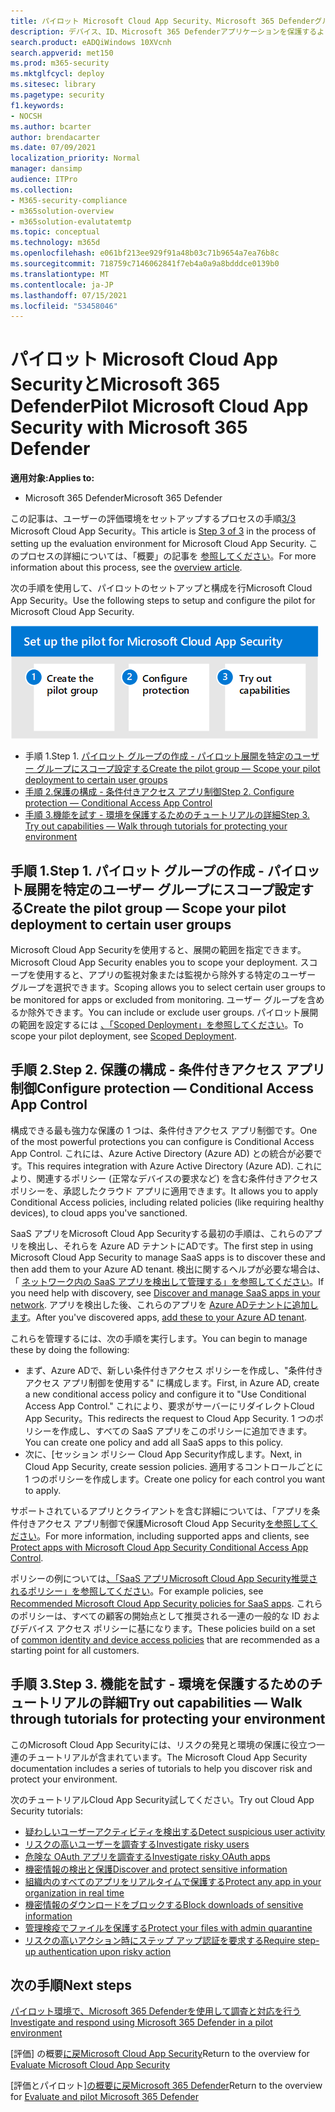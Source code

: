 ```yaml
---
title: パイロット Microsoft Cloud App Security、Microsoft 365 Defenderグループの作成、条件付きアクセス制御の構成、機能の試し、テストの一部としてのセットアップを行Microsoft 365 Defender
description: デバイス、ID、Microsoft 365 Defenderアプリケーションを保護するように設計されたセキュリティ ソリューションをテストおよびエクスペリエンスするために、テストラボまたはパイロット環境をセットアップします。
search.product: eADQiWindows 10XVcnh
search.appverid: met150
ms.prod: m365-security
ms.mktglfcycl: deploy
ms.sitesec: library
ms.pagetype: security
f1.keywords:
- NOCSH
ms.author: bcarter
author: brendacarter
ms.date: 07/09/2021
localization_priority: Normal
manager: dansimp
audience: ITPro
ms.collection:
- M365-security-compliance
- m365solution-overview
- m365solution-evalutatemtp
ms.topic: conceptual
ms.technology: m365d
ms.openlocfilehash: e061bf213ee929f91a48b03c71b9654a7ea76b8c
ms.sourcegitcommit: 718759c7146062841f7eb4a0a9a8bdddce0139b0
ms.translationtype: MT
ms.contentlocale: ja-JP
ms.lasthandoff: 07/15/2021
ms.locfileid: "53458046"
---
```

# <a name="pilot-microsoft-cloud-app-security-with-microsoft-365-defender"></a><span data-ttu-id="18692-103">パイロット Microsoft Cloud App SecurityとMicrosoft 365 Defender</span><span class="sxs-lookup"><span data-stu-id="18692-103">Pilot Microsoft Cloud App Security with Microsoft 365 Defender</span></span>


<span data-ttu-id="18692-104">**適用対象:**</span><span class="sxs-lookup"><span data-stu-id="18692-104">**Applies to:**</span></span>
- <span data-ttu-id="18692-105">Microsoft 365 Defender</span><span class="sxs-lookup"><span data-stu-id="18692-105">Microsoft 365 Defender</span></span>

<span data-ttu-id="18692-106">この記事は、ユーザーの評価環境をセットアップするプロセスの手順[3/3](eval-defender-mcas-overview.md) Microsoft Cloud App Security。</span><span class="sxs-lookup"><span data-stu-id="18692-106">This article is [Step 3 of 3](eval-defender-mcas-overview.md) in the process of setting up the evaluation environment for Microsoft Cloud App Security.</span></span> <span data-ttu-id="18692-107">このプロセスの詳細については、「概要」の記事を [参照してください](eval-defender-mcas-overview.md)。</span><span class="sxs-lookup"><span data-stu-id="18692-107">For more information about this process, see the [overview article](eval-defender-mcas-overview.md).</span></span>

<span data-ttu-id="18692-108">次の手順を使用して、パイロットのセットアップと構成を行Microsoft Cloud App Security。</span><span class="sxs-lookup"><span data-stu-id="18692-108">Use the following steps to setup and configure the pilot for Microsoft Cloud App Security.</span></span>


![パイロットの手順Microsoft Cloud App Security](../../media/defender/m365-defender-mcas-pilot-steps.png)

- <span data-ttu-id="18692-110">手順 1.</span><span class="sxs-lookup"><span data-stu-id="18692-110">Step 1.</span></span> [<span data-ttu-id="18692-111">パイロット グループの作成 - パイロット展開を特定のユーザー グループにスコープ設定する</span><span class="sxs-lookup"><span data-stu-id="18692-111">Create the pilot group — Scope your pilot deployment to certain user groups</span></span>](#step-1-create-the-pilot-group--scope-your-pilot-deployment-to-certain-user-groups)
- [<span data-ttu-id="18692-112">手順 2.保護の構成 - 条件付きアクセス アプリ制御</span><span class="sxs-lookup"><span data-stu-id="18692-112">Step 2. Configure protection — Conditional Access App Control</span></span>](#step-2-configure-protection--conditional-access-app-control)
- [<span data-ttu-id="18692-113">手順 3.機能を試す - 環境を保護するためのチュートリアルの詳細</span><span class="sxs-lookup"><span data-stu-id="18692-113">Step 3. Try out capabilities — Walk through tutorials for protecting your environment</span></span>](#step-3-try-out-capabilities--walk-through-tutorials-for-protecting-your-environment) 


## <a name="step-1-create-the-pilot-group--scope-your-pilot-deployment-to-certain-user-groups"></a><span data-ttu-id="18692-114">手順 1.</span><span class="sxs-lookup"><span data-stu-id="18692-114">Step 1.</span></span> <span data-ttu-id="18692-115">パイロット グループの作成 - パイロット展開を特定のユーザー グループにスコープ設定する</span><span class="sxs-lookup"><span data-stu-id="18692-115">Create the pilot group — Scope your pilot deployment to certain user groups</span></span>

<span data-ttu-id="18692-116">Microsoft Cloud App Securityを使用すると、展開の範囲を指定できます。</span><span class="sxs-lookup"><span data-stu-id="18692-116">Microsoft Cloud App Security enables you to scope your deployment.</span></span> <span data-ttu-id="18692-117">スコープを使用すると、アプリの監視対象または監視から除外する特定のユーザー グループを選択できます。</span><span class="sxs-lookup"><span data-stu-id="18692-117">Scoping allows you to select certain user groups to be monitored for apps or excluded from monitoring.</span></span> <span data-ttu-id="18692-118">ユーザー グループを含めるか除外できます。</span><span class="sxs-lookup"><span data-stu-id="18692-118">You can include or exclude user groups.</span></span> <span data-ttu-id="18692-119">パイロット展開の範囲を設定するには [、「Scoped Deployment」を参照してください](/cloud-app-security/scoped-deployment)。</span><span class="sxs-lookup"><span data-stu-id="18692-119">To scope your pilot deployment, see [Scoped Deployment](/cloud-app-security/scoped-deployment).</span></span>


## <a name="step-2-configure-protection--conditional-access-app-control"></a><span data-ttu-id="18692-120">手順 2.</span><span class="sxs-lookup"><span data-stu-id="18692-120">Step 2.</span></span> <span data-ttu-id="18692-121">保護の構成 - 条件付きアクセス アプリ制御</span><span class="sxs-lookup"><span data-stu-id="18692-121">Configure protection — Conditional Access App Control</span></span>

<span data-ttu-id="18692-122">構成できる最も強力な保護の 1 つは、条件付きアクセス アプリ制御です。</span><span class="sxs-lookup"><span data-stu-id="18692-122">One of the most powerful protections you can configure is Conditional Access App Control.</span></span> <span data-ttu-id="18692-123">これには、Azure Active Directory (Azure AD) との統合が必要です。</span><span class="sxs-lookup"><span data-stu-id="18692-123">This requires integration with Azure Active Directory (Azure AD).</span></span> <span data-ttu-id="18692-124">これにより、関連するポリシー (正常なデバイスの要求など) を含む条件付きアクセス ポリシーを、承認したクラウド アプリに適用できます。</span><span class="sxs-lookup"><span data-stu-id="18692-124">It allows you to apply Conditional Access policies, including related policies (like requiring healthy devices), to cloud apps you've sanctioned.</span></span> 

<span data-ttu-id="18692-125">SaaS アプリをMicrosoft Cloud App Securityする最初の手順は、これらのアプリを検出し、それらを Azure AD テナントにADです。</span><span class="sxs-lookup"><span data-stu-id="18692-125">The first step in using Microsoft Cloud App Security to manage SaaS apps is to discover these and then add them to your Azure AD tenant.</span></span> <span data-ttu-id="18692-126">検出に関するヘルプが必要な場合は、「 [ネットワーク内の SaaS アプリを検出して管理する」を参照してください](/cloud-app-security/tutorial-shadow-it)。</span><span class="sxs-lookup"><span data-stu-id="18692-126">If you need help with discovery, see [Discover and manage SaaS apps in your network](/cloud-app-security/tutorial-shadow-it).</span></span> <span data-ttu-id="18692-127">アプリを検出した後、これらのアプリを [Azure ADテナントに追加します](/azure/active-directory/manage-apps/add-application-portal)。</span><span class="sxs-lookup"><span data-stu-id="18692-127">After you've discovered apps, [add these to your Azure AD tenant](/azure/active-directory/manage-apps/add-application-portal).</span></span>

<span data-ttu-id="18692-128">これらを管理するには、次の手順を実行します。</span><span class="sxs-lookup"><span data-stu-id="18692-128">You can begin to manage these by doing the following:</span></span>

- <span data-ttu-id="18692-129">まず、Azure ADで、新しい条件付きアクセス ポリシーを作成し、"条件付きアクセス アプリ制御を使用する" に構成します。</span><span class="sxs-lookup"><span data-stu-id="18692-129">First, in Azure AD, create a new conditional access policy and configure it to "Use Conditional Access App Control."</span></span> <span data-ttu-id="18692-130">これにより、要求がサーバーにリダイレクトCloud App Security。</span><span class="sxs-lookup"><span data-stu-id="18692-130">This redirects the request to Cloud App Security.</span></span> <span data-ttu-id="18692-131">1 つのポリシーを作成し、すべての SaaS アプリをこのポリシーに追加できます。</span><span class="sxs-lookup"><span data-stu-id="18692-131">You can create one policy and add all SaaS apps to this policy.</span></span>
- <span data-ttu-id="18692-132">次に、[セッション ポリシー Cloud App Security作成します。</span><span class="sxs-lookup"><span data-stu-id="18692-132">Next, in Cloud App Security, create session policies.</span></span> <span data-ttu-id="18692-133">適用するコントロールごとに 1 つのポリシーを作成します。</span><span class="sxs-lookup"><span data-stu-id="18692-133">Create one policy for each control you want to apply.</span></span>

<span data-ttu-id="18692-134">サポートされているアプリとクライアントを含む詳細については、「アプリを条件付きアクセス アプリ制御で保護Microsoft Cloud App Security[を参照してください](/cloud-app-security/proxy-intro-aad)。</span><span class="sxs-lookup"><span data-stu-id="18692-134">For more information, including supported apps and clients, see [Protect apps with Microsoft Cloud App Security Conditional Access App Control](/cloud-app-security/proxy-intro-aad).</span></span> 

<span data-ttu-id="18692-135">ポリシーの例については[、「SaaS アプリMicrosoft Cloud App Security推奨されるポリシー」を参照してください](../office-365-security/mcas-saas-access-policies.md)。</span><span class="sxs-lookup"><span data-stu-id="18692-135">For example policies, see [Recommended Microsoft Cloud App Security policies for SaaS apps](../office-365-security/mcas-saas-access-policies.md).</span></span> <span data-ttu-id="18692-136">これらのポリシーは、すべての顧客の開始[](../office-365-security/microsoft-365-policies-configurations.md)点として推奨される一連の一般的な ID およびデバイス アクセス ポリシーに基になります。</span><span class="sxs-lookup"><span data-stu-id="18692-136">These policies build on a set of [common identity and device access policies](../office-365-security/microsoft-365-policies-configurations.md) that are recommended as a starting point for all customers.</span></span> 

## <a name="step-3-try-out-capabilities--walk-through-tutorials-for-protecting-your-environment"></a><span data-ttu-id="18692-137">手順 3.</span><span class="sxs-lookup"><span data-stu-id="18692-137">Step 3.</span></span> <span data-ttu-id="18692-138">機能を試す - 環境を保護するためのチュートリアルの詳細</span><span class="sxs-lookup"><span data-stu-id="18692-138">Try out capabilities — Walk through tutorials for protecting your environment</span></span> 

<span data-ttu-id="18692-139">このMicrosoft Cloud App Securityには、リスクの発見と環境の保護に役立つ一連のチュートリアルが含まれています。</span><span class="sxs-lookup"><span data-stu-id="18692-139">The Microsoft Cloud App Security documentation includes a series of tutorials to help you discover risk and protect your environment.</span></span> 

<span data-ttu-id="18692-140">次のチュートリアルCloud App Security試してください。</span><span class="sxs-lookup"><span data-stu-id="18692-140">Try out Cloud App Security tutorials:</span></span>

- [<span data-ttu-id="18692-141">疑わしいユーザーアクティビティを検出する</span><span class="sxs-lookup"><span data-stu-id="18692-141">Detect suspicious user activity</span></span>](/cloud-app-security/tutorial-suspicious-activity)
- [<span data-ttu-id="18692-142">リスクの高いユーザーを調査する</span><span class="sxs-lookup"><span data-stu-id="18692-142">Investigate risky users</span></span>](/cloud-app-security/tutorial-ueba)
- [<span data-ttu-id="18692-143">危険な OAuth アプリを調査する</span><span class="sxs-lookup"><span data-stu-id="18692-143">Investigate risky OAuth apps</span></span>](/cloud-app-security/investigate-risky-oauth)
- [<span data-ttu-id="18692-144">機密情報の検出と保護</span><span class="sxs-lookup"><span data-stu-id="18692-144">Discover and protect sensitive information</span></span>](/cloud-app-security/tutorial-dlp)
- [<span data-ttu-id="18692-145">組織内のすべてのアプリをリアルタイムで保護する</span><span class="sxs-lookup"><span data-stu-id="18692-145">Protect any app in your organization in real time</span></span>](/cloud-app-security/tutorial-proxy)
- [<span data-ttu-id="18692-146">機密情報のダウンロードをブロックする</span><span class="sxs-lookup"><span data-stu-id="18692-146">Block downloads of sensitive information</span></span>](/cloud-app-security/use-case-proxy-block-session-aad)
- [<span data-ttu-id="18692-147">管理検疫でファイルを保護する</span><span class="sxs-lookup"><span data-stu-id="18692-147">Protect your files with admin quarantine</span></span>](/cloud-app-security/use-case-admin-quarantine)
- [<span data-ttu-id="18692-148">リスクの高いアクション時にステップ アップ認証を要求する</span><span class="sxs-lookup"><span data-stu-id="18692-148">Require step-up authentication upon risky action</span></span>](/cloud-app-security/tutorial-step-up-authentication)

## <a name="next-steps"></a><span data-ttu-id="18692-149">次の手順</span><span class="sxs-lookup"><span data-stu-id="18692-149">Next steps</span></span>

[<span data-ttu-id="18692-150">パイロット環境で、Microsoft 365 Defenderを使用して調査と対応を行う</span><span class="sxs-lookup"><span data-stu-id="18692-150">Investigate and respond using Microsoft 365 Defender in a pilot environment</span></span>](eval-defender-investigate-respond.md)

<span data-ttu-id="18692-151">[評価] の概要[に戻Microsoft Cloud App Security](eval-defender-mcas-overview.md)</span><span class="sxs-lookup"><span data-stu-id="18692-151">Return to the overview for [Evaluate Microsoft Cloud App Security](eval-defender-mcas-overview.md)</span></span>

<span data-ttu-id="18692-152">[評価とパイロット][の概要に戻Microsoft 365 Defender](eval-overview.md)</span><span class="sxs-lookup"><span data-stu-id="18692-152">Return to the overview for [Evaluate and pilot Microsoft 365 Defender](eval-overview.md)</span></span>